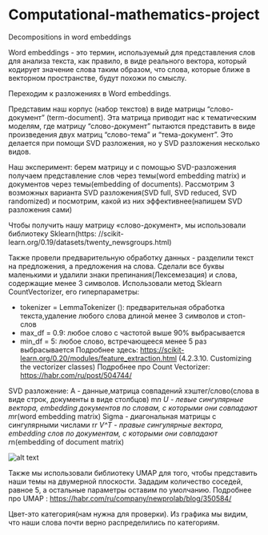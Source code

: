 # Computational-mathematics-project
Decompositions in word embeddings

Word embeddings - это термин, используемый для представления слов для анализа текста, как правило, в виде реального вектора, который кодирует значение слова таким образом, что слова, которые ближе в векторном пространстве, будут похожи по смыслу.

Переходим к  разложениях в Word embeddings.

Представим наш корпус (набор текстов) в виде матрицы “слово-документ” (term-document). Эта матрица приводит нас к тематическим моделям, где матрицу “слово-документ” пытаются представить в виде произведения двух матриц “слово-тема” и “тема-документ”. Это делается при помощи SVD разложения, но у  SVD разложения несколько видов.

Наш эксперимент: берем матрицу и с помощью SVD-разложения получаем представление слов через темы(word embedding matrix) и документов через темы(embedding of documents).
Рассмотрим 3 возможных варианта SVD разложения(SVD full, SVD reduced, SVD randomized) и посмотрим, какой из них эффективнее(напишем SVD разложения сами)

Чтобы получить нашу матрицу «слово-документ», мы использовали библиотеку Sklearn(https: //scikit-learn.org/0.19/datasets/twenty_newsgroups.html)

Также провели предварительную обработку данных -  разделили текст на предложения, а предложения на слова. Сделали все буквы маленькими и удалили знаки препинания(Лексемезация) и слова, содержащие менее 3 символов.
Использовали метод Sklearn CountVectorizer, его гиперпараметры:
* tokenizer = LemmaTokenizer (): предварительная обработка текста,удаление любого слова длиной менее 3 символов и стоп-слов
* max_df = 0.9: любое слово с частотой выше 90% выбрасывается
* min_df = 5: любое слово, встречающееся менее 5 раз выбрасывается
Подробнее здесь: https://scikit-learn.org/0.20/modules/feature_extraction.html (4.2.3.10. Customizing the vectorizer classes)
Подробнее про Count Vectorizer: https://habr.com/ru/post/504744/

SVD разложение:
A - данные,матрица совпадений хэштег/слово(слова в виде строк, документы в виде столбцов) m*n
U - левые сингулярные вектора, embedding документов по словам, с которыми они совпадают m*r(word embedding matrix)
Sigma - диагональная матрицы с сингулярными числами r*r
V^T - правые сингулярные вектора, embedding слов по документам, с которыми они совпадают r*n(embedding of document matrix)

![alt text](Desktop/prog/svd_decomp.png)​

Также мы использовали библиотеку UMAP для того, чтобы представить наши темы на двумерной плоскости. Зададим количество соседей, равное 5, а остальные параметры оставим по умолчанию. 
Подробнее про UMAP : https://habr.com/ru/company/newprolab/blog/350584/

Цвет-это категория(нам нужна для проверки). Из графика мы видим, что наши слова почти верно распределились по категориям.
